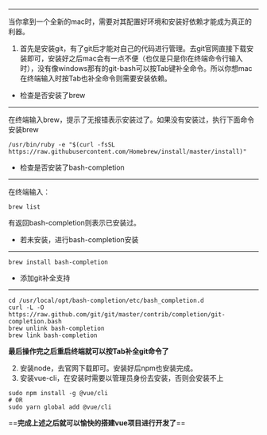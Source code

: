 
---
当你拿到一个全新的mac时，需要对其配置好环境和安装好依赖才能成为真正的利器。

1. 首先是安装git，有了git后才能对自己的代码进行管理。去git官网直接下载安装即可，安装好之后mac会有一点不便（也仅是只是你在终端命令行输入时），没有像windows那有的git-bash可以按Tab键补全命令。所以你想mac在终端输入时按Tab也补全命令则需要安装依赖。
- 检查是否安装了brew

---
在终端输入brew，提示了无报错表示安装过了。如果没有安装过，执行下面命令安装brew

```
/usr/bin/ruby -e "$(curl -fsSL https://raw.githubusercontent.com/Homebrew/install/master/install)"
```
- 检查是否安装了bash-completion

---
在终端输入：
```
brew list
```
有返回bash-completion则表示已安装过。

- 若未安装，进行bash-completion安装

---
```
brew install bash-completion
```
- 添加git补全支持

---
```
cd /usr/local/opt/bash-completion/etc/bash_completion.d
curl -L -O https://raw.github.com/git/git/master/contrib/completion/git-completion.bash
brew unlink bash-completion
brew link bash-completion
```
**最后操作完之后重启终端就可以按Tab补全git命令了**

2. 安装node，去官网下载即可。安装好后npm也安装完成。
3. 安装vue-cli，在安装时需要以管理员身份去安装，否则会安装不上

```
sudo npm install -g @vue/cli
# OR
sudo yarn global add @vue/cli
```

==**完成上述之后就可以愉快的搭建vue项目进行开发了**==




 
  
